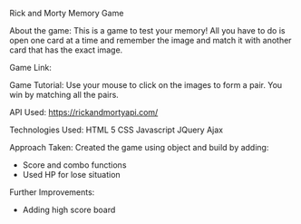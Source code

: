 Rick and Morty Memory Game

About the game:
This is a game to test your memory! All you have to do is open one card at a time and remember the image and match it with another card that has the exact image.

Game Link:

Game Tutorial:
Use your mouse to click on the images to form a pair. You win by matching all the pairs.

API Used:
https://rickandmortyapi.com/

Technologies Used:
HTML 5
CSS
Javascript
JQuery
Ajax

Approach Taken:
Created the game using object and build by adding:

-   Score and combo functions
-   Used HP for lose situation

Further Improvements:

-   Adding high score board
